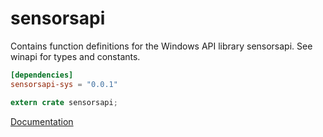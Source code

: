 # sensorsapi #
Contains function definitions for the Windows API library sensorsapi. See winapi for types and constants.

```toml
[dependencies]
sensorsapi-sys = "0.0.1"
```

```rust
extern crate sensorsapi;
```

[Documentation](https://retep998.github.io/doc/winapi/sensorsapi/)
